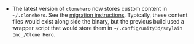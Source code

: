 - The latest version of `clonehero` now stores custom content in
  `~/.clonehero`. See the [migration
  instructions](https://clonehero.net/2022/11/29/v23-to-v1-migration-instructions.html).
  Typically, these content files would exist along side the binary, but the
  previous build used a wrapper script that would store them in
  `~/.config/unity3d/srylain Inc_/Clone Hero`.

